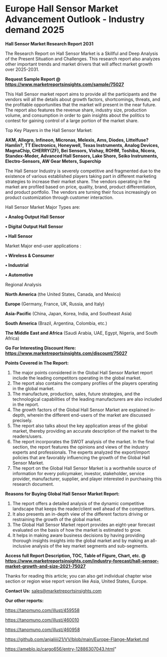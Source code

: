  # Europe Hall Sensor Market Advancement Outlook - Industry demand 2025

<strong>Hall Sensor Market Research Report 2031</strong>

The Research Report on Hall Sensor Market is a Skillful and Deep Analysis of the Present Situation and Challenges. This research report also analyzes other important trends and market drivers that will affect market growth over 2025-2031.

<strong>Request Sample Report @ <a href=https://www.marketreportsinsights.com/sample/75027>https://www.marketreportsinsights.com/sample/75027</a></strong>

This Hall Sensor market report aims to provide all the participants and the vendors will all the details about growth factors, shortcomings, threats, and the profitable opportunities that the market will present in the near future. The report also features the revenue share, industry size, production volume, and consumption in order to gain insights about the politics to contest for gaining control of a large portion of the market share.

Top Key Players in the Hall Sensor Market:

<strong>AKM, Allegro, Infineon, Micronas, Melexis, Ams, Diodes, Littelfuse?Hamlin?, TT Electronics, Honeywell, Texas Instruments, Analog Devices, MagnaChip, CHERRY(ZF), Bei Sensors, Vishay, ROHM, Toshiba, Nicera, Standex-Meder, Advanced Hall Sensors, Lake Shore, Seiko Instruments, Electro-Sensors, AW Gear Meters, Superchip</strong>

The Hall Sensor Industry is severely competitive and fragmented due to the existence of various established players taking part in different marketing strategies to increase their market share. The vendors operating in the market are profiled based on price, quality, brand, product differentiation, and product portfolio. The vendors are turning their focus increasingly on product customization through customer interaction.

Hall Sensor Market Major Types are:

<strong>• Analog Output Hall Sensor

• Digital Output Hall Sensor

• Hall Sensor</strong>

Market Major end-user applications :

<strong>• Wireless & Consumer

• Industrial

• Automotive</strong>

Regional Analysis

</u><strong><b>North America</b></strong> (the United States, Canada, and Mexico)

<strong><b>Europe </b></strong>(Germany, France, UK, Russia, and Italy)

<strong><b>Asia-Pacific</b></strong> (China, Japan, Korea, India, and Southeast Asia)

<strong><b>South America</b></strong> (Brazil, Argentina, Colombia, etc.)

<strong><b>The Middle East and Africa</b></strong> (Saudi Arabia, UAE, Egypt, Nigeria, and South Africa)

<strong>Go For Interesting Discount Here: <a href=https://www.marketreportsinsights.com/discount/75027>https://www.marketreportsinsights.com/discount/75027</a></strong>

<strong>Points Covered in The Report:</strong>
<ol>
  <li>The major points considered in the Global Hall Sensor Market report include the leading competitors operating in the global market.</li>
  <li>The report also contains the company profiles of the players operating in the global market.</li>
  <li>The manufacture, production, sales, future strategies, and the technological capabilities of the leading manufacturers are also included in the report.</li>
  <li>The growth factors of the Global Hall Sensor Market are explained in-depth, wherein the different end-users of the market are discussed precisely.</li>
  <li>The report also talks about the key application areas of the global market, thereby providing an accurate description of the market to the readers/users.</li>
  <li>The report incorporates the SWOT analysis of the market. In the final section, the report features the opinions and views of the industry experts and professionals. The experts analyzed the export/import policies that are favorably influencing the growth of the Global Hall Sensor Market.</li>
  <li>The report on the Global Hall Sensor Market is a worthwhile source of information for every policymaker, investor, stakeholder, service provider, manufacturer, supplier, and player interested in purchasing this research document.</li>
</ol>
<strong>Reasons for Buying Global Hall Sensor Market Report:</strong>

<ol>
  <li>The report offers a detailed analysis of the dynamic competitive landscape that keeps the reader/client well ahead of the competitors.</li>
  <li>It also presents an in-depth view of the different factors driving or restraining the growth of the global market.</li>
  <li>The Global Hall Sensor Market report provides an eight-year forecast evaluated on the basis of how the market is estimated to grow.</li>
  <li>It helps in making aware business decisions by having providing thorough insights insights into the global market and by making an all-inclusive analysis of the key market segments and sub-segments.</li>
</ol>
<strong>Access full Report Description, TOC, Table of Figure, Chart, etc. @ <a href=https://www.marketreportsinsights.com/industry-forecast/hall-sensor-market-growth-and-size-2021-75027>https://www.marketreportsinsights.com/industry-forecast/hall-sensor-market-growth-and-size-2021-75027</a></strong>


Thanks for reading this article; you can also get individual chapter wise section or region wise report version like Asia, United States, Europe.

<strong>Contact Us:</strong>
sales@marketreportsinsights.com

<strong>Our other reports:</strong>

<a href=https://tanomuno.com/illust/459558>https://tanomuno.com/illust/459558</a>

<a href=https://tanomuno.com/illust/460010>https://tanomuno.com/illust/460010</a>

<a href=https://tanomuno.com/illust/460958>https://tanomuno.com/illust/460958</a>

<a href=https://github.com/anjaliiii21/VV/blob/main/Europe-Flange-Market.md>https://github.com/anjaliiii21/VV/blob/main/Europe-Flange-Market.md</a>

<a href=https://ameblo.jp/cargo656/entry-12886307043.html>https://ameblo.jp/cargo656/entry-12886307043.html</a>"
